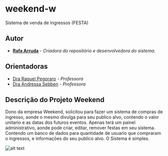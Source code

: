# weekend-w



Sistema de venda de ingressos (FESTA)


## Autor ##

- **[Rafa Arruda](https://github.com/mazarafa)** - *Criadora do repositório e desenvolvedora do sistema*.


## Orientadoras  ##
- [Dra Raquel Pegoraro](https://github.com/raquelpegoraro) - *Professora*
- [Dra Andressa Sebben](https://github.com/asebben) - *Professora*



## Descrição do Projeto Weekend ##

Dono da empresa Weekend, solicitou para fazer um sistema de compras de ingresso, aonde o mesmo divulga para seu publico alvo, contendo o valor unitario e as datas dos futuros eventos. Apenas terá um painel administrativo, aonde pode criar, editar, remover festas em seu sistema. Contendo um banco de dados para quantidade de usuario que compraram o ingressos, e informações do seu publico alvo. O Sistema é simples.

![alt text](https://github.com/mazarafa/weekend-w/blob/master/Img/vintage/banner_vintage.jpeg)


